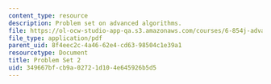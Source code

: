 ```yaml
---
content_type: resource
description: Problem set on advanced algorithms.
file: https://ol-ocw-studio-app-qa.s3.amazonaws.com/courses/6-854j-advanced-algorithms-fall-2008/349667bfcb9a02721d104e645926b5d5_ps2.pdf
file_type: application/pdf
parent_uid: 8f4eec2c-4a46-62e4-cd63-98504c1e39a1
resourcetype: Document
title: Problem Set 2
uid: 349667bf-cb9a-0272-1d10-4e645926b5d5
---
```

